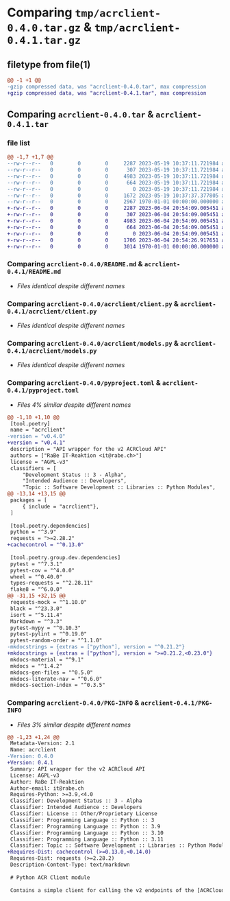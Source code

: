 # Comparing `tmp/acrclient-0.4.0.tar.gz` & `tmp/acrclient-0.4.1.tar.gz`

## filetype from file(1)

```diff
@@ -1 +1 @@
-gzip compressed data, was "acrclient-0.4.0.tar", max compression
+gzip compressed data, was "acrclient-0.4.1.tar", max compression
```

## Comparing `acrclient-0.4.0.tar` & `acrclient-0.4.1.tar`

### file list

```diff
@@ -1,7 +1,7 @@
--rw-r--r--   0        0        0     2287 2023-05-19 10:37:11.721984 acrclient-0.4.0/README.md
--rw-r--r--   0        0        0      307 2023-05-19 10:37:11.721984 acrclient-0.4.0/acrclient/__init__.py
--rw-r--r--   0        0        0     4983 2023-05-19 10:37:11.721984 acrclient-0.4.0/acrclient/client.py
--rw-r--r--   0        0        0      664 2023-05-19 10:37:11.721984 acrclient-0.4.0/acrclient/models.py
--rw-r--r--   0        0        0        0 2023-05-19 10:37:11.721984 acrclient-0.4.0/acrclient/py.typed
--rw-r--r--   0        0        0     1672 2023-05-19 10:37:37.377805 acrclient-0.4.0/pyproject.toml
--rw-r--r--   0        0        0     2967 1970-01-01 00:00:00.000000 acrclient-0.4.0/PKG-INFO
+-rw-r--r--   0        0        0     2287 2023-06-04 20:54:09.005451 acrclient-0.4.1/README.md
+-rw-r--r--   0        0        0      307 2023-06-04 20:54:09.005451 acrclient-0.4.1/acrclient/__init__.py
+-rw-r--r--   0        0        0     4983 2023-06-04 20:54:09.005451 acrclient-0.4.1/acrclient/client.py
+-rw-r--r--   0        0        0      664 2023-06-04 20:54:09.005451 acrclient-0.4.1/acrclient/models.py
+-rw-r--r--   0        0        0        0 2023-06-04 20:54:09.005451 acrclient-0.4.1/acrclient/py.typed
+-rw-r--r--   0        0        0     1706 2023-06-04 20:54:26.917651 acrclient-0.4.1/pyproject.toml
+-rw-r--r--   0        0        0     3014 1970-01-01 00:00:00.000000 acrclient-0.4.1/PKG-INFO
```

### Comparing `acrclient-0.4.0/README.md` & `acrclient-0.4.1/README.md`

 * *Files identical despite different names*

### Comparing `acrclient-0.4.0/acrclient/client.py` & `acrclient-0.4.1/acrclient/client.py`

 * *Files identical despite different names*

### Comparing `acrclient-0.4.0/acrclient/models.py` & `acrclient-0.4.1/acrclient/models.py`

 * *Files identical despite different names*

### Comparing `acrclient-0.4.0/pyproject.toml` & `acrclient-0.4.1/pyproject.toml`

 * *Files 4% similar despite different names*

```diff
@@ -1,10 +1,10 @@
 [tool.poetry]
 name = "acrclient"
-version = "v0.4.0"
+version = "v0.4.1"
 description = "API wrapper for the v2 ACRCloud API"
 authors = ["RaBe IT-Reaktion <it@rabe.ch>"]
 license = "AGPL-v3"
 classifiers = [
     "Development Status :: 3 - Alpha",
     "Intended Audience :: Developers",
     "Topic :: Software Development :: Libraries :: Python Modules",
@@ -13,14 +13,15 @@
 packages = [
     { include = "acrclient"},
 ]
 
 [tool.poetry.dependencies]
 python = "^3.9"
 requests = ">=2.28.2"
+cachecontrol = "^0.13.0"
 
 [tool.poetry.group.dev.dependencies]
 pytest = "^7.3.1"
 pytest-cov = "^4.0.0"
 wheel = "^0.40.0"
 types-requests = "^2.28.11"
 flake8 = "^6.0.0"
@@ -31,15 +32,15 @@
 requests-mock = "^1.10.0"
 black = "^23.3.0"
 isort = "^5.11.4"
 Markdown = "^3.3"
 pytest-mypy = "^0.10.3"
 pytest-pylint = "^0.19.0"
 pytest-random-order = "^1.1.0"
-mkdocstrings = {extras = ["python"], version = "^0.21.2"}
+mkdocstrings = {extras = ["python"], version = ">=0.21.2,<0.23.0"}
 mkdocs-material = "^9.1"
 mkdocs = "^1.4.2"
 mkdocs-gen-files = "^0.5.0"
 mkdocs-literate-nav = "^0.6.0"
 mkdocs-section-index = "^0.3.5"
```

### Comparing `acrclient-0.4.0/PKG-INFO` & `acrclient-0.4.1/PKG-INFO`

 * *Files 3% similar despite different names*

```diff
@@ -1,23 +1,24 @@
 Metadata-Version: 2.1
 Name: acrclient
-Version: 0.4.0
+Version: 0.4.1
 Summary: API wrapper for the v2 ACRCloud API
 License: AGPL-v3
 Author: RaBe IT-Reaktion
 Author-email: it@rabe.ch
 Requires-Python: >=3.9,<4.0
 Classifier: Development Status :: 3 - Alpha
 Classifier: Intended Audience :: Developers
 Classifier: License :: Other/Proprietary License
 Classifier: Programming Language :: Python :: 3
 Classifier: Programming Language :: Python :: 3.9
 Classifier: Programming Language :: Python :: 3.10
 Classifier: Programming Language :: Python :: 3.11
 Classifier: Topic :: Software Development :: Libraries :: Python Modules
+Requires-Dist: cachecontrol (>=0.13.0,<0.14.0)
 Requires-Dist: requests (>=2.28.2)
 Description-Content-Type: text/markdown
 
 # Python ACR Client module
 
 Contains a simple client for calling the v2 endpoints of the [ACRCloud](https://www.acrcloud.com) API.
```

